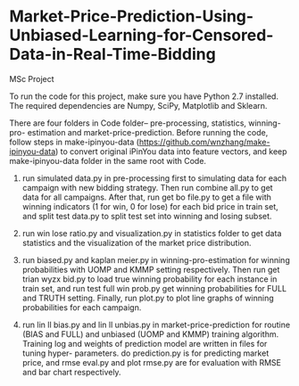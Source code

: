 # Market-Price-Prediction-Using-Unbiased-Learning-for-Censored-Data-in-Real-Time-Bidding
MSc Project

To run the code for this project, make sure you have Python 2.7 installed. The required dependencies are Numpy, SciPy, Matplotlib and Sklearn.

There are four folders in Code folder– pre-processing, statistics, winning-pro- estimation and market-price-prediction. Before running the code, follow steps in make-ipinyou-data (https://github.com/wnzhang/make-ipinyou-data) to convert original iPinYou data into feature vectors, and keep make-ipinyou-data folder in the same root with Code.

1. run simulated data.py in pre-processing first to simulating data for each campaign with new bidding strategy. Then run combine all.py to get data for all campaigns. After that, run get bo file.py to get a file with winning indicators (1 for win, 0 for lose) for each bid price in train set, and split test data.py to split test set into winning and losing subset.

2. run win lose ratio.py and visualization.py in statistics folder to get data statistics and the visualization of the market price distribution.

3. run biased.py and kaplan meier.py in winning-pro-estimation for winning probabilities with UOMP and KMMP setting respectively. Then run get trian wyzx bid.py to load true winning probability for each instance in train set, and run test full win prob.py get winning probabilities for FULL and TRUTH setting. Finally, run plot.py to plot line graphs of winning probabilities for each campaign.

4. run lin ll bias.py and lin ll unbias.py in market-price-prediction for routine (BIAS and FULL) and unbiased (UOMP and KMMP) training algorithm. Training log and weights of prediction model are written in files for tuning hyper- parameters. do prediction.py is for predicting market price, and rmse eval.py and plot rmse.py are for evaluation with RMSE and bar chart respectively.
